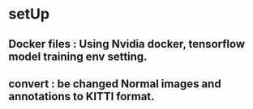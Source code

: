 # setUp

## Docker files : Using Nvidia docker, tensorflow model training env setting. 
## convert : be changed Normal images and annotations to KITTI format.
